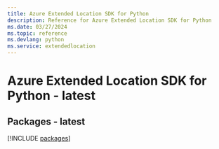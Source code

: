 ```yaml
---
title: Azure Extended Location SDK for Python
description: Reference for Azure Extended Location SDK for Python
ms.date: 03/27/2024
ms.topic: reference
ms.devlang: python
ms.service: extendedlocation
---
```

# Azure Extended Location SDK for Python - latest
## Packages - latest
[!INCLUDE [packages](extended-location-index.md)]